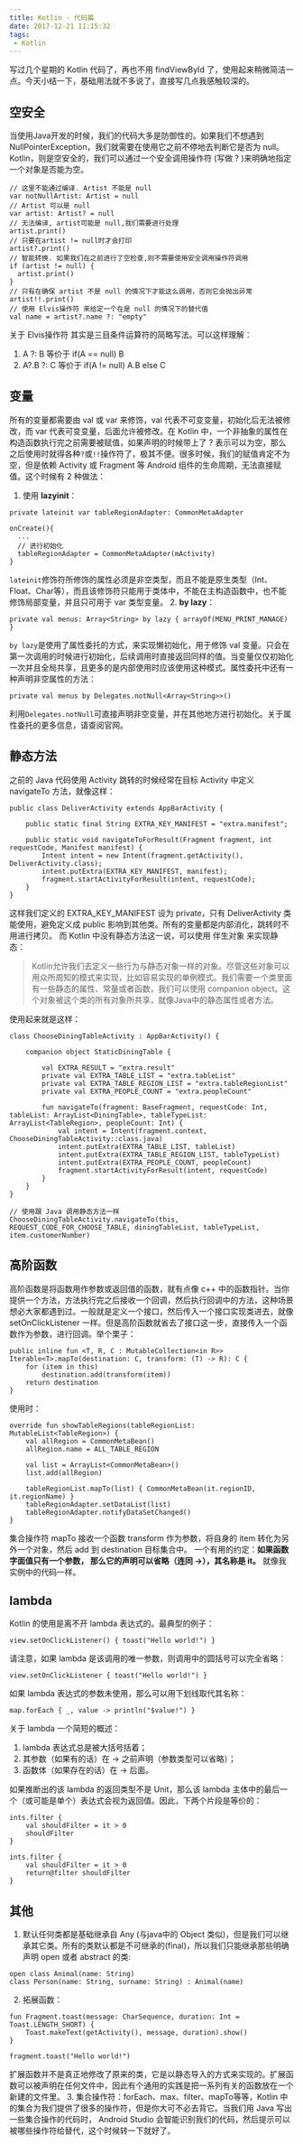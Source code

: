```yaml
---
title: Kotlin - 代码篇
date: 2017-12-21 11:15:32
tags:
 - Kotlin
---
```

写过几个星期的 Kotlin 代码了，再也不用 findViewById 了，使用起来稍微简洁一点。今天小结一下，基础用法就不多说了，直接写几点我感触较深的。

## 空安全
当使用Java开发的时候，我们的代码大多是防御性的。如果我们不想遇到 NullPointerException，我们就需要在使用它之前不停地去判断它是否为 null。Kotlin，则是空安全的，我们可以通过一个安全调用操作符 (写做 ? )来明确地指定一个对象是否能为空。
```
// 这里不能通过编译. Artist 不能是 null
var notNullArtist: Artist = null
// Artist 可以是 null
var artist: Artist? = null
// 无法编译, artist可能是 null,我们需要进行处理
artist.print()
// 只要在artist != null时才会打印
artist?.print()
// 智能转换. 如果我们在之前进行了空检查,则不需要使用安全调用操作符调用
if (artist != null) {
  artist.print()
}
// 只有在确保 artist 不是 null 的情况下才能这么调用，否则它会抛出异常
artist!!.print()
// 使用 Elvis操作符 来给定一个在是 null 的情况下的替代值
val name = artist?.name ?: "empty"
```
关于 Elvis操作符 其实是三目条件运算符的简略写法。可以这样理解：
1. A ?: B 等价于 if(A == null) B
2. A?.B ?: C 等价于 if(A != null) A.B else C

<!-- more -->

## 变量
所有的变量都需要由 val 或 var 来修饰，val 代表不可变变量，初始化后无法被修改，而 var 代表可变变量，后面允许被修改。在 Kotlin 中，一个非抽象的属性在构造函数执行完之前需要被赋值，如果声明的时候带上了 ? 表示可以为空，那么之后使用时就得各种``?``或``!!``操作符了，极其不便。很多时候，我们的赋值肯定不为空，但是依赖 Activity 或 Fragment 等 Android 组件的生命周期，无法直接赋值。这个时候有 2 种做法：
1. 使用 **lazyinit**：
```
private lateinit var tableRegionAdapter: CommonMetaAdapter

onCreate(){
  ...
  // 进行初始化
  tableRegionAdapter = CommonMetaAdapter(mActivity)
}
```
``lateinit``修饰符所修饰的属性必须是非空类型，而且不能是原生类型（Int、Float、Char等），而且该修饰符只能用于类体中，不能在主构造函数中，也不能修饰局部变量，并且只可用于 var 类型变量。
2. **by lazy**：
```
private val menus: Array<String> by lazy { arrayOf(MENU_PRINT_MANAGE) }
```
``by lazy``是使用了属性委托的方式，来实现懒初始化，用于修饰 val 变量。只会在第一次调用的时候进行初始化，后续调用时直接返回同样的值。当变量仅仅初始化一次并且全局共享，且更多的是内部使用时应该使用这种模式。属性委托中还有一种声明非空属性的方法：
```
private val menus by Delegates.notNull<Array<String>>()
```
利用``Delegates.notNull``可直接声明非空变量，并在其他地方进行初始化。关于属性委托的更多信息，请查阅官网。

## 静态方法
之前的 Java 代码使用 Activity 跳转的时候经常在目标 Activity 中定义 navigateTo 方法，就像这样：
```
public class DeliverActivity extends AppBarActivity {

    public static final String EXTRA_KEY_MANIFEST = "extra.manifest";

    public static void navigateToForResult(Fragment fragment, int requestCode, Manifest manifest) {
        Intent intent = new Intent(fragment.getActivity(), DeliverActivity.class);
        intent.putExtra(EXTRA_KEY_MANIFEST, manifest);
        fragment.startActivityForResult(intent, requestCode);
    }
}
```
这样我们定义的 EXTRA_KEY_MANIFEST 设为 private，只有 DeliverActivity 类能使用，避免定义成 public 影响到其他类。所有的变量都是内部消化，跳转时不用进行拷贝。
而 Kotlin 中没有静态方法这一说，可以使用 伴生对象 来实现静态：
> Kotlin允许我们去定义一些行为与静态对象一样的对象。尽管这些对象可以用众所周知的模式来实现，比如容易实现的单例模式。我们需要一个类里面有一些静态的属性、常量或者函数，我们可以使用 companion object。这个对象被这个类的所有对象所共享，就像Java中的静态属性或者方法。

使用起来就是这样：
```
class ChooseDiningTableActivity : AppBarActivity() {

    companion object StaticDiningTable {

        val EXTRA_RESULT = "extra.result"
        private val EXTRA_TABLE_LIST = "extra.tableList"
        private val EXTRA_TABLE_REGION_LIST = "extra.tableRegionList"
        private val EXTRA_PEOPLE_COUNT = "extra.peopleCount"

        fun navigateTo(fragment: BaseFragment, requestCode: Int, tableList: ArrayList<DiningTable>, tableTypeList: ArrayList<TableRegion>, peopleCount: Int) {
            val intent = Intent(fragment.context, ChooseDiningTableActivity::class.java)
            intent.putExtra(EXTRA_TABLE_LIST, tableList)
            intent.putExtra(EXTRA_TABLE_REGION_LIST, tableTypeList)
            intent.putExtra(EXTRA_PEOPLE_COUNT, peopleCount)
            fragment.startActivityForResult(intent, requestCode)
        }
    }
}

// 使用跟 Java 调用静态方法一样
ChooseDiningTableActivity.navigateTo(this, REQUEST_CODE_FOR_CHOOSE_TABLE, diningTableList, tableTypeList, item.customerNumber)
```

## 高阶函数
高阶函数是将函数用作参数或返回值的函数，就有点像 c++ 中的函数指针。当你提供一个方法，方法执行完之后接收一个回调，然后执行回调中的方法，这种场景想必大家都遇到过。一般就是定义一个接口，然后传入一个接口实现类进去，就像 setOnClickListener 一样。但是高阶函数就省去了接口这一步，直接传入一个函数作为参数，进行回调。举个栗子：
```
public inline fun <T, R, C : MutableCollection<in R>> Iterable<T>.mapTo(destination: C, transform: (T) -> R): C {
    for (item in this)
        destination.add(transform(item))
    return destination
}
```
使用时：
```
override fun showTableRegions(tableRegionList: MutableList<TableRegion>) {
    val allRegion = CommonMetaBean()
    allRegion.name = ALL_TABLE_REGION

    val list = ArrayList<CommonMetaBean>()
    list.add(allRegion)

    tableRegionList.mapTo(list) { CommonMetaBean(it.regionID, it.regionName) }
    tableRegionAdapter.setDataList(list)
    tableRegionAdapter.notifyDataSetChanged()
}
```
集合操作符 mapTo 接收一个函数 transform 作为参数，将自身的 item 转化为另外一个对象，然后 add 到 destination 目标集合中。
一个有用的约定：**如果函数字面值只有一个参数， 那么它的声明可以省略（连同 ->），其名称是 it。** 就像我实例中的代码一样。

## lambda
Kotlin 的使用是离不开 lambda 表达式的。最典型的例子：
```
view.setOnClickListener() { toast("Hello world!") }
```
请注意，如果 lambda 是该调用的唯一参数，则调用中的圆括号可以完全省略：
```
view.setOnClickListener { toast("Hello world!") }
```
如果 lambda 表达式的参数未使用，那么可以用下划线取代其名称：
```
map.forEach { _, value -> println("$value!") }
```
关于 lambda 一个简短的概述：
1. lambda 表达式总是被大括号括着；
2. 其参数（如果有的话）在 -> 之前声明（参数类型可以省略）；
3. 函数体（如果存在的话）在 -> 后面。

如果推断出的该 lambda 的返回类型不是 Unit，那么该 lambda 主体中的最后一个（或可能是单个）表达式会视为返回值。因此，下两个片段是等价的：
```
ints.filter {
    val shouldFilter = it > 0
    shouldFilter
}

ints.filter {
    val shouldFilter = it > 0
    return@filter shouldFilter
}
```

## 其他
1. 默认任何类都是基础继承自 Any (与java中的 Object 类似)，但是我们可以继承其它类。所有的类默认都是不可继承的(final)，所以我们只能继承那些明确声明 open 或者 abstract 的类:
```
open class Animal(name: String)
class Person(name: String, surname: String) : Animal(name)
```
2. 拓展函数：
```
fun Fragment.toast(message: CharSequence, duration: Int = Toast.LENGTH_SHORT) {
    Toast.makeText(getActivity(), message, duration).show()
}

fragment.toast("Hello world!")
```
扩展函数并不是真正地修改了原来的类，它是以静态导入的方式来实现的。扩展函数可以被声明在任何文件中，因此有个通用的实践是把一系列有关的函数放在一个新建的文件里。
3. 集合操作符：forEach、max、filter、mapTo等等，Kotlin 中的集合为我们提供了很多的操作符，但是你大可不必去背它。当我们用 Java 写出一些集合操作的代码时， Android Studio 会智能识别我们的代码，然后提示可以被哪些操作符给替代，这个时候转一下就好了。

